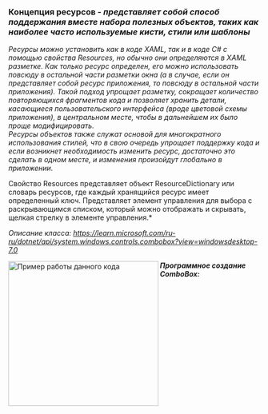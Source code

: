 ### Концепция ресурсов - *представляет собой способ поддержания вместе набора полезных объектов, таких как наиболее часто используемые кисти, стили или шаблоны*

*Ресурсы можно установить как в коде XAML, так и в коде C# с помощью свойства Resources, но обычно они определяются в XAML разметке. Как только ресурс определен, его можно использовать повсюду в остальной части разметки окна (а в случае, если он представляет собой ресурс приложения, то повсюду в остальной части приложения). Такой подход упрощает разметку, сокращает количество повторяющихся фрагментов кода и позволяет хранить детали, касающиеся пользовательского интерфейса (вроде цветовой схемы приложения), в центральном месте, чтобы в дальнейшем их было проще модифицировать. <br>
Ресурсы объектов также служат основой для многократного использования стилей, что в свою очередь упрощает поддержку кода и если возникнет необходимость изменить ресурс, достаточно это сделать в одном месте, и изменения произойдут глобально в приложении.*


Свойство Resources представляет объект ResourceDictionary или словарь ресурсов, где каждый хранящийся ресурс имеет определенный ключ.
Представляет элемент управления для выбора с раскрывающимся списком, который можно отображать и скрывать, щелкая стрелку в элементе управления.*

*Описание класса: https://learn.microsoft.com/ru-ru/dotnet/api/system.windows.controls.combobox?view=windowsdesktop-7.0*


<img align="left" width="300" height="290" src="img/Combo.png" alt="Пример работы данного кода"/>


___Программное создание ComboBox:___
~~~C#

~~~
